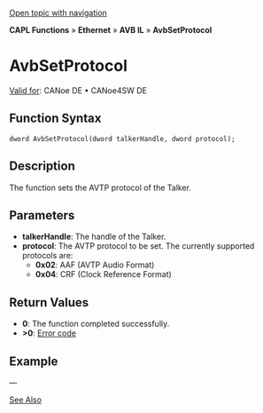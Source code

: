 [Open topic with navigation](../../../../../../CANoeDEFamily.htm#Topics/CAPLFunctions/IP/AVBIL/Functions/CAPLfunctionAvbSetProtocol.md)

**CAPL Functions** » **Ethernet** » **AVB IL** » **AvbSetProtocol**

# AvbSetProtocol

[Valid for](../../../../Shared/FeatureAvailability.md): CANoe DE • CANoe4SW DE

## Function Syntax

```
dword AvbSetProtocol(dword talkerHandle, dword protocol);
```

## Description

The function sets the AVTP protocol of the Talker.

## Parameters

- **talkerHandle**: The handle of the Talker.
- **protocol**: The AVTP protocol to be set. The currently supported protocols are:
  - **0x02**: AAF (AVTP Audio Format)
  - **0x04**: CRF (Clock Reference Format)

## Return Values

- **0**: The function completed successfully.
- **>0**: [Error code](../../CAPLfunctionsIPErrorCodes.md)

## Example

—

[See Also](javascript:void(0);)
